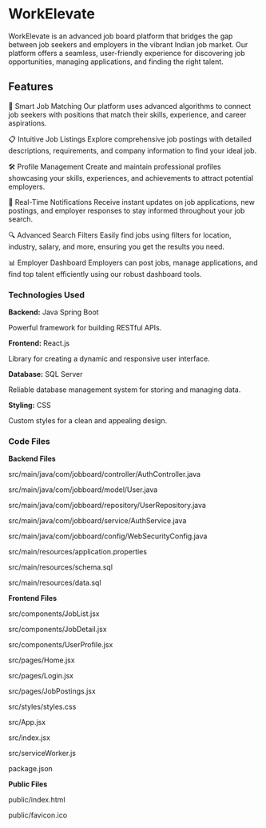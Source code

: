 # WorkElevate
WorkElevate is an advanced job board platform that bridges the gap between job seekers and employers in the vibrant Indian job market. 
Our platform offers a seamless, user-friendly experience for discovering job opportunities, managing applications, and finding the right talent.


## Features

🎯 Smart Job Matching
Our platform uses advanced algorithms to connect job seekers with positions that match their skills, experience, and career aspirations.

📋 Intuitive Job Listings
Explore comprehensive job postings with detailed descriptions, requirements, and company information to find your ideal job.

🛠️ Profile Management
Create and maintain professional profiles showcasing your skills, experiences, and achievements to attract potential employers.

🚀 Real-Time Notifications
Receive instant updates on job applications, new postings, and employer responses to stay informed throughout your job search.

🔍 Advanced Search Filters
Easily find jobs using filters for location, industry, salary, and more, ensuring you get the results you need.

📊 Employer Dashboard
Employers can post jobs, manage applications, and find top talent efficiently using our robust dashboard tools.

### Technologies Used

**Backend:** Java Spring Boot

Powerful framework for building RESTful APIs.

**Frontend:** React.js

Library for creating a dynamic and responsive user interface.

**Database:** SQL Server

Reliable database management system for storing and managing data.

**Styling:** CSS

Custom styles for a clean and appealing design.

### Code Files

**Backend Files**

src/main/java/com/jobboard/controller/AuthController.java

src/main/java/com/jobboard/model/User.java

src/main/java/com/jobboard/repository/UserRepository.java

src/main/java/com/jobboard/service/AuthService.java

src/main/java/com/jobboard/config/WebSecurityConfig.java

src/main/resources/application.properties

src/main/resources/schema.sql

src/main/resources/data.sql

**Frontend Files**

src/components/JobList.jsx

src/components/JobDetail.jsx

src/components/UserProfile.jsx

src/pages/Home.jsx

src/pages/Login.jsx

src/pages/JobPostings.jsx

src/styles/styles.css

src/App.jsx

src/index.jsx

src/serviceWorker.js

package.json

**Public Files**

public/index.html

public/favicon.ico
